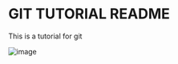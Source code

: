 # GIT TUTORIAL README

This is a tutorial for git

![image](https://res.cloudinary.com/startup-grind/image/upload/c_fill,dpr_2.0,f_auto,g_center,h_1080,q_100,w_1080/v1/gcs/platform-data-goog/events/IMG-20230602-WA0071_ScxxnuS.jpg)